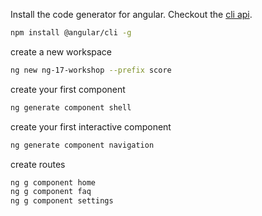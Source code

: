 Install the code generator for angular.
Checkout the [cli api](https://angular.dev/cli).

```bash
npm install @angular/cli -g
```

create a new workspace

```bash
ng new ng-17-workshop --prefix score
```

create your first component

```bash
ng generate component shell
```

create your first interactive component

```bash
ng generate component navigation
```

create routes

```bash
ng g component home
ng g component faq
ng g component settings
```
